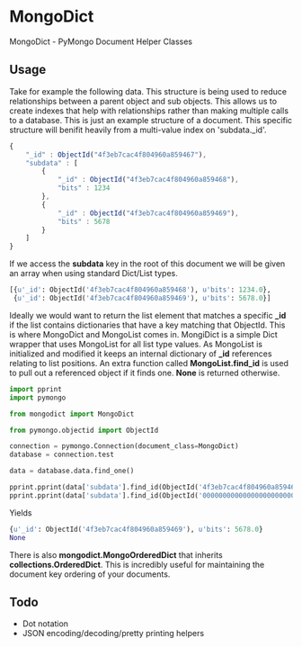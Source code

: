 MongoDict
=========

MongoDict - PyMongo Document Helper Classes

Usage
-----

Take for example the following data.  This structure is being used to reduce 
relationships between a parent object and sub objects.  This allows us to create 
indexes that help with relationships rather than making multiple calls to a 
database.  This is just an example structure of a document.  This specific 
structure will benifit heavily from a multi-value index on 'subdata._id'.

```javascript
{
    "_id" : ObjectId("4f3eb7cac4f804960a859467"),
    "subdata" : [
        {
            "_id" : ObjectId("4f3eb7cac4f804960a859468"),
            "bits" : 1234
        },
        {
            "_id" : ObjectId("4f3eb7cac4f804960a859469"),
            "bits" : 5678
        }
    ]
}
```

If we access the **subdata** key in the root of this document we will be given 
an array when using standard Dict/List types.

```python
[{u'_id': ObjectId('4f3eb7cac4f804960a859468'), u'bits': 1234.0},
 {u'_id': ObjectId('4f3eb7cac4f804960a859469'), u'bits': 5678.0}]
```

Ideally we would want to return the list element that matches a specific **_id** 
if the list contains dictionaries that have a key matching that ObjectId.  This 
is where MongoDict and MongoList comes in.  MongiDict is a simple Dict wrapper 
that uses MongoList for all list type values.  As MongoList is initialized and 
modified it keeps an internal dictionary of **_id** references relating to list 
positions.  An extra function called **MongoList.find_id** is used to pull out a 
referenced object if it finds one.  **None** is returned otherwise.
    
```python
import pprint
import pymongo

from mongodict import MongoDict

from pymongo.objectid import ObjectId

connection = pymongo.Connection(document_class=MongoDict)
database = connection.test

data = database.data.find_one()

pprint.pprint(data['subdata'].find_id(ObjectId('4f3eb7cac4f804960a859469')))
pprint.pprint(data['subdata'].find_id(ObjectId('000000000000000000000000')))
```

Yields

```python
{u'_id': ObjectId('4f3eb7cac4f804960a859469'), u'bits': 5678.0}
None
```

There is also **mongodict.MongoOrderedDict** that inherits 
**collections.OrderedDict**.  This is incredibly useful for maintaining the 
document key ordering of your documents.
    
Todo
----

* Dot notation
* JSON encoding/decoding/pretty printing helpers
